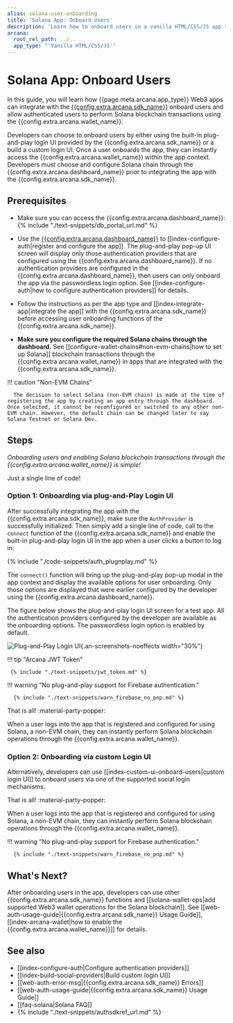 ```yaml
---
alias: solana-user-onboarding
title: 'Solana App: Onboard Users'
description: 'Learn how to onboard users in a vanilla HTML/CSS/JS app that integrates with the Arcana Auth SDK through plug-and-play login UI and allow authenticated users to perfom Solana blockchain operations using the Arcana wallet.'
arcana:
  root_rel_path: ../..
  app_type: "'Vanilla HTML/CSS/JS'"
---
```


# Solana App: Onboard Users

In this guide, you will learn how {{page.meta.arcana.app_type}} Web3 apps can integrate with the [{{config.extra.arcana.sdk_name}}]({{page.meta.arcana.root_rel_path}}/concepts/authsdk.md) onboard users and allow authenticated users to perform Solana blockchain transactions using the {{config.extra.arcana.wallet_name}}.

Developers can choose to onboard users by either using the built-in plug-and-play login UI provided by the {{config.extra.arcana.sdk_name}} or a build a custom login UI. Once a user onboards the app, they can instantly access the {{config.extra.arcana.wallet_name}} within the app context. Developers must choose and configure Solana chain through the {{config.extra.arcana.dashboard_name}} prior to integrating the app with the {{config.extra.arcana.sdk_name}}.

## Prerequisites

* Make sure you can access the {{config.extra.arcana.dashboard_name}}: {% include "./text-snippets/db_portal_url.md" %}

* Use the [{{config.extra.arcana.dashboard_name}}]({{page.meta.arcana.root_rel_path}}/concepts/dashboard.md) to [[index-configure-auth|register and configure the app]]. The plug-and-play pop-up UI screen will display only those authentication providers that are configured using the {{config.extra.arcana.dashboard_name}}.  If no authentication providers are configured in the {{config.extra.arcana.dashboard_name}}, then users can only onboard the app via the passwordless login option. See [[index-configure-auth|how to configure authentication providers]] for details.
  
* Follow the instructions as per the app type and [[index-integrate-app|integrate the app]] with the {{config.extra.arcana.sdk_name}} before accessing user onboarding functions of the {{config.extra.arcana.sdk_name}}.

* **Make sure you configure the required Solana chains through the dashboard.** See [[configure-wallet-chains#non-evm-chains|how to set up Solana]] blockchain transactions through the {{config.extra.arcana.wallet_name}} in apps that are integrated with the {{config.extra.arcana.sdk_name}}.

!!! caution "Non-EVM Chains"

      The decision to select Solana (non-EVM chain) is made at the time of registering the app by creating an app entry through the dashboard. Once selected, it cannot be reconfigured or switched to any other non-EVM chain. However, the default chain can be changed later to say Solana Testnet or Solana Dev.

## Steps

*Onboarding users and enabling Solana blockchain transactions through the {{config.extra.arcana.wallet_name}} is simple!*

Just a single line of code!

### Option 1: Onboarding via plug-and-Play Login UI

After successfully integrating the app with the {{config.extra.arcana.sdk_name}}, make sure the `AuthProvider` is successfully initialized. Then simply add a single line of code, call to the `connect` function of the {{config.extra.arcana.sdk_name}} and enable the built-in plug-and-play login UI in the app when a user clicks a button to log in:

{% include "./code-snippets/auth_plugnplay.md" %}

The `connect()` function will bring up the plug-and-play pop-up modal in the app context and display the available options for user onboarding. Only those options are displayed that were earlier configured by the developer using the {{config.extra.arcana.dashboard_name}}.

The figure below shows the plug-and-play login UI screen for a test app. All the authentication providers configured by the developer are available as the onboarding options. The passwordless login option is enabled by default.

![Plug-and-Play Login UI](/img/an_plug_n_play_auth.png){.an-screenshots-noeffects width="30%"}

!!! tip "Arcana JWT Token"

     {% include "./text-snippets/jwt_token.md" %}

!!! warning "No plug-and-play support for Firebase authentication."

      {% include "./text-snippets/warn_firebase_no_pnp.md" %}

That is all! :material-party-popper:

When a user logs into the app that is registered and configured for using Solana, a non-EVM chain, they can instantly perform Solana blockchain operations through the {{config.extra.arcana.wallet_name}}.

### Option 2: Onboarding via custom Login UI

Alternatively, developers can use [[index-custom-ui-onboard-users|custom login UI]] to onboard users via one of the supported social login mechanisms.

That is all! :material-party-popper:

When a user logs into the app that is registered and configured for using Solana, a non-EVM chain, they can instantly perform Solana blockchain operations through the {{config.extra.arcana.wallet_name}}.

!!! warning "No plug-and-play support for Firebase authentication."

      {% include "./text-snippets/warn_firebase_no_pnp.md" %}

## What's Next?

After onboarding users in the app, developers can use other {{config.extra.arcana.sdk_name}} functions and [[solana-wallet-ops|add supported Web3 wallet operations for the Solana blockchain]]. See [[web-auth-usage-guide|{{config.extra.arcana.sdk_name}} Usage Guide]], [[index-arcana-wallet|how to enable the {{config.extra.arcana.wallet_name}}]] for details.

## See also

* [[index-configure-auth|Configure authentication providers]]
* [[index-build-social-providers|Build custom login UI]]
* [[web-auth-error-msg|{{config.extra.arcana.sdk_name}} Errors]]
* [[web-auth-usage-guide|{{config.extra.arcana.sdk_name}} Usage Guide]]
* [[faq-solana|Solana FAQ]]
* {% include "./text-snippets/authsdkref_url.md" %}